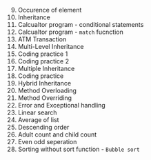 9) Occurence of element
10) Inheritance
11) Calcualtor program - conditional statements
12) Calcualtor program - `match` fucnction
13) ATM Transaction
14) Multi-Level Inheritance
15) Coding practice 1
16) Coding practice 2
17) Multiple Inheritance
18) Coding practice
19) Hybrid Inheritance
20) Method Overloading
21) Method Overriding
22) Error and Exceptional handling
23) Linear search
24) Average of list
25) Descending order
26) Adult count and child count
27) Even odd seperation
28) Sorting without sort function - `Bubble sort`
